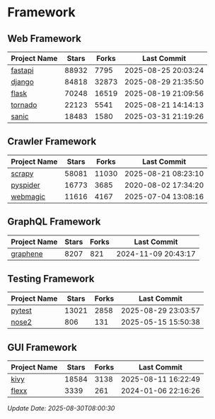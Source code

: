 # Framework

## Web Framework
| Project Name | Stars | Forks | Last Commit |
| ------------ | ----- | ----- | ----------- |
| [fastapi](https://github.com/fastapi/fastapi) | 88932 | 7795 | 2025-08-25 20:03:24 |
| [django](https://github.com/django/django) | 84818 | 32873 | 2025-08-29 21:35:50 |
| [flask](https://github.com/pallets/flask) | 70248 | 16519 | 2025-08-19 21:09:56 |
| [tornado](https://github.com/tornadoweb/tornado) | 22123 | 5541 | 2025-08-21 14:14:13 |
| [sanic](https://github.com/sanic-org/sanic) | 18483 | 1580 | 2025-03-31 21:19:26 |

## Crawler Framework
| Project Name | Stars | Forks | Last Commit |
| ------------ | ----- | ----- | ----------- |
| [scrapy](https://github.com/scrapy/scrapy) | 58081 | 11030 | 2025-08-21 08:23:10 |
| [pyspider](https://github.com/binux/pyspider) | 16773 | 3685 | 2020-08-02 17:34:20 |
| [webmagic](https://github.com/code4craft/webmagic) | 11616 | 4167 | 2025-07-04 13:08:16 |

## GraphQL Framework
| Project Name | Stars | Forks | Last Commit |
| ------------ | ----- | ----- | ----------- |
| [graphene](https://github.com/graphql-python/graphene) | 8207 | 821 | 2024-11-09 20:43:17 |

## Testing Framework
| Project Name | Stars | Forks | Last Commit |
| ------------ | ----- | ----- | ----------- |
| [pytest](https://github.com/pytest-dev/pytest) | 13021 | 2858 | 2025-08-29 23:03:57 |
| [nose2](https://github.com/nose-devs/nose2) | 806 | 131 | 2025-05-15 15:50:38 |

## GUI Framework
| Project Name | Stars | Forks | Last Commit |
| ------------ | ----- | ----- | ----------- |
| [kivy](https://github.com/kivy/kivy) | 18584 | 3138 | 2025-08-11 16:22:49 |
| [flexx](https://github.com/flexxui/flexx) | 3339 | 261 | 2024-01-06 22:16:26 |

*Update Date: 2025-08-30T08:00:30*